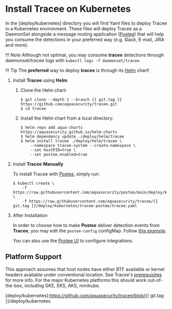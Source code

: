 # Install **Tracee** on Kubernetes

In the [deploy/kubernetes] directory you will find Yaml files to deploy Tracee
in a Kubernetes environment. These files will deploy Tracee as a DaemonSet
alongside a message routing application ([Postee]) that will help you consume
the detections in your preferred way (e.g. Slack, E-mail, JIRA and more). 

[Postee]: https://github.com/aquasecurity/postee

!!! Note
    Although not optimal, you may consume **tracee** detections through
    daemonset/tracee logs with `kubectl logs -f daemonset/tracee`.

!!! Tip
    The **preferred** way to deploy **tracee** is through its [Helm] chart!

[Helm]: https://helm.sh

1. Install **Tracee** using **Helm**

    1. Clone the Helm chart:

        ```text
        $ git clone --depth 1 --branch {{ git.tag }} https://github.com/aquasecurity/tracee.git
        $ cd tracee
        ```

    2. Install the Helm chart from a local directory:

        ```text
        $ helm repo add aqua-charts https://aquasecurity.github.io/helm-charts
        $ helm dependency update ./deploy/helm/tracee
        $ helm install tracee ./deploy/helm/tracee \
            --namespace tracee-system --create-namespace \
            --set hostPID=true \
            --set postee.enabled=true
        ```

2. Install **Tracee** **Manually**

    To install Tracee with [Postee](https://github.com/aquasecurity/postee),
    simply run:
    
    ```text
    $ kubectl create \
        -f https://raw.githubusercontent.com/aquasecurity/postee/main/deploy/kubernetes/postee.yaml \
        -f https://raw.githubusercontent.com/aquasecurity/tracee/{{ git.tag }}/deploy/kubernetes/tracee-postee/tracee.yaml
    ```

3. After Installation

    In order to choose how to make **Postee** deliver detection events from
    **Tracee**, you may edit the `postee-config` configMap. Follow
    [this example](https://github.com/aquasecurity/postee/blob/main/cfg.yaml).

    You can also use the [Postee UI] to configure integrations.

[HERE]: https://github.com/aquasecurity/postee/blob/main/cfg.yaml
[Postee UI]:https://github.com/aquasecurity/postee#postee-ui

## Platform Support

This approach assumes that host nodes have either BTF available or kernel
headers available under conventional location. See Tracee's
[prerequisites](../installing/prerequisites.md) for more info. For the major
Kubernetes platforms this should work out-of-the-box, including GKE, EKS, AKS,
minikube.

[deploy/kubernetes]:https://github.com/aquasecurity/tracee/blob/{{ git.tag }}/deploy/kubernetes

